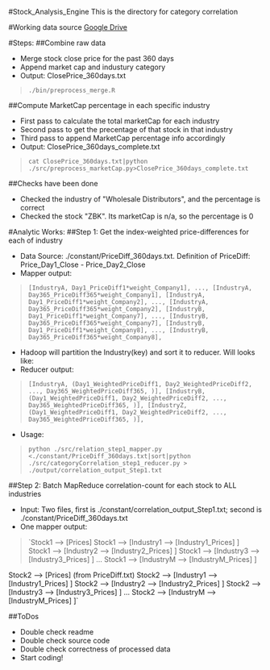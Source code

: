 #Stock_Analysis_Engine
This is the directory for category correlation

#Working data source
[Google Drive](https://drive.google.com/open?id=0BzG5zLRRrgKwfkthYmJhdW94aUE1QVpDeTN4bnhsVDJuNmJSZ1d2aElaSExJaUVpWWs5ZDg&authuser=0)

#Steps:
##Combine raw data
- Merge stock close price for the past 360 days
- Append market cap and industury category
- Output: ClosePrice_360days.txt

>`./bin/preprocess_merge.R`

##Compute MarketCap percentage in each specific industry
- First pass to calculate the total marketCap for each industry
- Second pass to get the precentage of that stock in that industry
- Third pass to append MarketCap percentage info accordingly
- Output: ClosePrice_360days_complete.txt

>`cat ClosePrice_360days.txt|python ./src/preprocess_marketCap.py>ClosePrice_360days_complete.txt`

##Checks have been done
- Checked the industry of "Wholesale Distributors", and the percentage is correct
- Checked the stock "ZBK". Its marketCap is n/a, so the percentage is 0

#Analytic Works:
##Step 1: Get the index-weighted price-differences for each of industry
- Data Source: ./constant/PriceDiff_360days.txt. Definition of PriceDiff: Price_Day1_Close - Price_Day2_Close
- Mapper output:

>`[IndustryA, Day1_PriceDiff1*weight_Company1], ..., [IndustryA, Day365_PriceDiff365*weight_Company1],
[IndustryA, Day1_PriceDiff1*weight_Company2], ..., [IndustryA, Day365_PriceDiff365*weight_Company2],
[IndustryB, Day1_PriceDiff1*weight_Company7], ..., [IndustryB, Day365_PriceDiff365*weight_Company7],
[IndustryB, Day1_PriceDiff1*weight_Company8], ..., [IndustryB, Day365_PriceDiff365*weight_Company8],`

- Hadoop will partition the Industry(key) and sort it to reducer. Will looks like:
- Reducer output: 

>`[IndustryA, (Day1_WeightedPriceDiff1, Day2_WeightedPriceDiff2, ..., Day365_WeightedPriceDiff365, )],
[IndustryB, (Day1_WeightedPriceDiff1, Day2_WeightedPriceDiff2, ..., Day365_WeightedPriceDiff365, )],
[IndustryZ, (Day1_WeightedPriceDiff1, Day2_WeightedPriceDiff2, ..., Day365_WeightedPriceDiff365, )],`

- Usage:

>`python ./src/relation_step1_mapper.py <./constant/PriceDiff_360days.txt|sort|python ./src/categoryCorrelation_step1_reducer.py > ./output/correlation_output_Step1.txt`

##Step 2: Batch MapReduce correlation-count for each stock to ALL industries
- Input: Two files, first is ./constant/correlation_output_Step1.txt; second is ./constant/PriceDiff_360days.txt
- One mapper output:

>`Stock1 --> [Prices]
Stock1 --> [Industry1 --> [Industry1_Prices] ]
Stock1 --> [Industry2 --> [Industry2_Prices] ]
Stock1 --> [Industry3 --> [Industry3_Prices] ]
...
Stock1 --> [IndustryM --> [IndustryM_Prices] ]

Stock2 --> [Prices] (from PriceDiff.txt)
Stock2 --> [Industry1 --> [Industry1_Prices] ]
Stock2 --> [Industry2 --> [Industry2_Prices] ]
Stock2 --> [Industry3 --> [Industry3_Prices] ]
...
Stock2 --> [IndustryM --> [IndustryM_Prices] ]`



##ToDos
- Double check readme
- Double check source code
- Double check correctness of processed data
- Start coding!